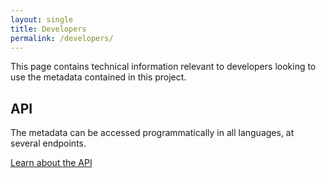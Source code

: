 ```yaml
---
layout: single
title: Developers
permalink: /developers/
---
```

This page contains technical information relevant to developers looking to use the metadata contained in this project.

## API

The metadata can be accessed programmatically in all languages, at several endpoints.

<a href="{{ site.baseurl }}/api" class="btn btn--info">Learn about the API</a>
